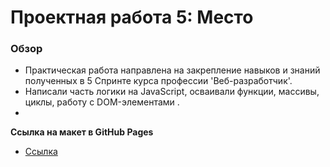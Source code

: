 # Проектная работа 5: Место

### Обзор

* Практическая работа направлена на закрепление навыков и знаний полученных в 5 Спринте курса профессии 'Веб-разработчик'.
* Написали часть логики на JavaScript, осваивали функции, массивы, циклы, работу с DOM-элементами .
* 

**Ссылка на макет в GitHub Pages**

* [Ссылка](https://moocamol.github.io/mesto/)


